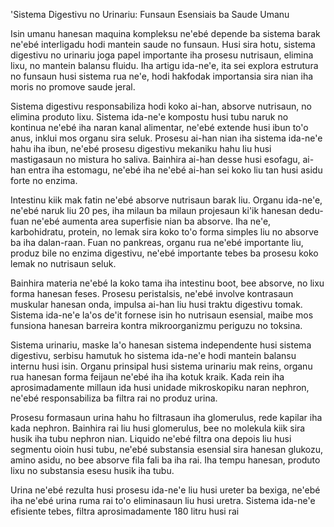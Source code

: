 'Sistema Digestivu no Urinariu: Funsaun Esensiais ba Saude Umanu

Isin umanu hanesan maquina kompleksu ne'ebé depende ba sistema barak ne'ebé interligadu hodi mantein saude no funsaun. Husi sira hotu, sistema digestivu no urinariu joga papel importante iha prosesu nutrisaun, elimina lixu, no mantein balansu fluidu. Iha artigu ida-ne'e, ita sei explora estrutura no funsaun husi sistema rua ne'e, hodi hakfodak importansia sira nian iha moris no promove saude jeral.

Sistema digestivu responsabiliza hodi koko ai-han, absorve nutrisaun, no elimina produto lixu. Sistema ida-ne'e kompostu husi tubu naruk no kontinua ne'ebé iha naran kanal alimentar, ne'ebé extende husi ibun to'o anus, inklui mos organu sira seluk. Prosesu ai-han nian iha sistema ida-ne'e hahu iha ibun, ne'ebé prosesu digestivu mekaniku hahu liu husi mastigasaun no mistura ho saliva. Bainhira ai-han desse husi esofagu, ai-han entra iha estomagu, ne'ebé iha ne'ebé ai-han sei koko liu tan husi asidu forte no enzima.

Intestinu kiik mak fatin ne'ebé absorve nutrisaun barak liu. Organu ida-ne'e, ne'ebé naruk liu 20 pes, iha milaun ba milaun projesaun ki'ik hanesan dedu-fuan ne'ebé aumenta area superfisie nian ba absorve. Iha ne'e, karbohidratu, protein, no lemak sira koko to'o forma simples liu no absorve ba iha dalan-raan. Fuan no pankreas, organu rua ne'ebé importante liu, produz bile no enzima digestivu, ne'ebé importante tebes ba prosesu koko lemak no nutrisaun seluk.

Bainhira materia ne'ebé la koko tama iha intestinu boot, bee absorve, no lixu forma hanesan feses. Prosesu peristalsis, ne'ebé involve kontrasaun muskular hanesan onda, impulsa ai-han liu husi traktu digestivu tomak. Sistema ida-ne'e la'os de'it fornese isin ho nutrisaun esensial, maibe mos funsiona hanesan barreira kontra mikroorganizmu periguzu no toksina.

Sistema urinariu, maske la'o hanesan sistema independente husi sistema digestivu, serbisu hamutuk ho sistema ida-ne'e hodi mantein balansu internu husi isin. Organu prinsipal husi sistema urinariu mak reins, organu rua hanesan forma feijaun ne'ebé iha iha kotuk kraik. Kada rein iha aprosimadamente millaun ida husi unidade mikroskopiku naran nephron, ne'ebé responsabiliza ba filtra rai no produz urina.

Prosesu formasaun urina hahu ho filtrasaun iha glomerulus, rede kapilar iha kada nephron. Bainhira rai liu husi glomerulus, bee no molekula kiik sira husik iha tubu nephron nian. Liquido ne'ebé filtra ona depois liu husi segmentu oioin husi tubu, ne'ebé substansia esensial sira hanesan glukozu, amino asidu, no bee absorve fila fali ba iha rai. Iha tempu hanesan, produto lixu no substansia esesu husik iha tubu.

Urina ne'ebé rezulta husi prosesu ida-ne'e liu husi ureter ba bexiga, ne'ebé iha ne'ebé urina ruma rai to'o eliminasaun liu husi uretra. Sistema ida-ne'e efisiente tebes, filtra aprosimadamente 180 litru husi rai